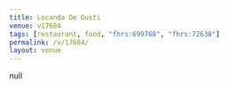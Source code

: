 ```yaml
---
title: Locanda De Gusti
venue: v17684
tags: [restaurant, food, "fhrs:699768", "fhrs:72638"]
permalink: /v/17684/
layout: venue
---
```

null